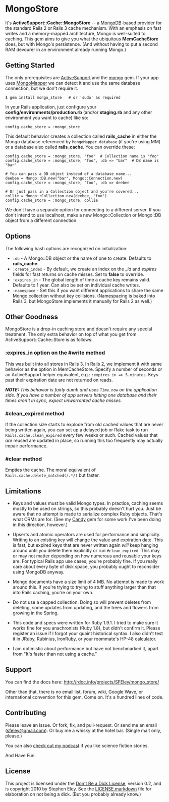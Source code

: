 # MongoStore

It's **ActiveSupport::Cache::MongoStore** -- a [MongoDB](http://mongodb.org)-based provider for the standard Rails 2 or Rails 3 cache mechanism.  With an emphasis on fast writes and a memory-mapped architecture, Mongo is well-suited to caching. This gem aims to give you what the ubiquitous **MemCacheStore** does, but with Mongo's persistence.  (And without having to put a second RAM devourer in an environment already running Mongo.)


## Getting Started

The only prerequisites are [ActiveSupport](http://rubygems.org/gems/activesupport) and the [mongo](http://rubygems.org/gems/mongo) gem.  If your app uses [MongoMapper](htp://rubygems.org/gems/mongo_mapper) we can detect it and use the same database connection, but we don't require it.

    $ gem install mongo_store   # or 'sudo' as required
    
In your Rails application, just configure your **config/environments/production.rb** (and/or **staging.rb** and any other environment you want to cache) like so:

    config.cache_store = :mongo_store
    
This default behavior creates a collection called **rails\_cache** in either the Mongo database referenced by `MongoMapper.database` (if you're using MM) or a database also called **rails\_cache**.  You can override these:

    config.cache_store = :mongo_store, "foo"  # Collection name is "foo"
    config.cache_store = :mongo_store, "foo", :db => "bar"  # DB name is "bar"
    
    # You can pass a DB object instead of a database name...
    deebee = Mongo::DB.new("bar", Mongo::Connection.new)
    config.cache_store = :mongo_store, "foo", :db => deebee
    
    # Or just pass in a Collection object and you're covered...
    collie = Mongo::Collection.new(deebee, "foo")
    config.cache_store = :mongo_store, collie
    
We don't have a separate option for connecting to a different server.  If you don't intend to use localhost, make a new Mongo::Collection or Mongo::DB object from a different connection.
    
## Options

The following hash options are recognized on initialization:

* `:db` - A Mongo::DB object or the name of one to create. Defaults to **rails_cache**.
* `:create_index` - By default, we create an index on the *_id* and *expires* fields for fast returns on cache misses. Set to **false** to override.
* `:expires_in` - The global length of time a cache key remains valid. Defaults to 1 year. Can also be set on individual cache writes.
* `:namespace` - Set this if you want different applications to share the same Mongo collection without key collisions. (Namespacing is baked into Rails 3, but MongoStore implements it manually for Rails 2 as well.)

## Other Goodness

MongoStore is a drop-in caching store and doesn't require any special treatment. The only extra behavior on top of what you get from ActiveSupport::Cache::Store is as follows:

### :expires_in option on the #write method
This was built into all stores in Rails 3. In Rails 2, we implement it with same behavior as the option in MemCacheStore. Specify a number of seconds or an ActiveSupport helper equivalent, e.g.: `:expires_in => 5.minutes`.  Keys past their expiration date are not returned on reads.

_**NOTE:** This behavior is fairly dumb and uses `Time.now` on the application side.  If you have a number of app servers hitting one database and their times aren't in sync, expect unwarranted cache misses._

### #clean_expired method
If the collection size starts to explode from old cached values that are never being written again, you can set up a delayed job or Rake task to run `Rails.cache.clean_expired` every few weeks or such.  Cached values that _are_ reused are updated in place, so running this too frequently may actually impair performance.

### #clear method
Empties the cache. The moral equivalent of `Rails.cache.delete_matched(/.*/)` but faster.

## Limitations

* Keys and values must be valid Mongo types. In practice, caching seems mostly to be used on strings, so this probably doesn't hurt you. Just be aware that no attempt is made to serialize complex Ruby objects. That's what ORMs are for. (See my [Candy](http://rubygems.org/gems/candy) gem for some work I've been doing in this direction, however.)

* Upserts and atomic operators are used for performance and simplicity. Writing to an existing key will change the value and expiration date. This is fast, but expired keys that are never written again _will_ keep hanging around until you delete them explicitly or run `#clean_expired`. This may or may not matter depending on how numerous and reusable your keys are. For typical Rails app use cases, you're probably fine. If you really care about every byte of disk space, you probably ought to reconsider using MongoDB anyway.

* Mongo documents have a size limit of 4 MB. No attempt is made to work around this. If you're trying to trying to stuff anything larger than that into Rails caching, you're on your own.

* Do not use a capped collection. Doing so will prevent deletes from deleting, some updates from updating, and the trees and flowers from growing in the Spring.

* This code and specs were written for Ruby 1.9.1.  I tried to make sure it works fine for you anachronists (Ruby 1.8), but didn't confirm it. Please register an issue if I forgot your quaint historical syntax. I also didn't test it in JRuby, Rubinius, IronRuby, or your roommate's HP-48 calculator. 

* I am optimistic about performance but have not benchmarked it, apart from  "It's faster than not using a cache."

## Support

You can find the docs here: 
http://rdoc.info/projects/SFEley/mongo_store/

Other than that, there is no email list, forum, wiki, Google Wave, or international convention for this gem. Come on. It's a hundred lines of code.

## Contributing

Please leave an issue. Or fork, fix, and pull-request. Or send me an email (sfeley@gmail.com). Or buy me a whisky at the hotel bar. (Single malt only, please.)

You can also [check out my podcast](http://escapepod.org) if you like science fiction stories.

And Have Fun.

## License

This project is licensed under the [Don't Be a Dick License](http://dbad-license.org), version 0.2, and is copyright
2010 by Stephen Eley. See the [LICENSE.markdown](http://github.com/SFEley/mongo_store/blob/master/LICENSE.markdown)
file for elaboration on not being a dick. (But you probably already know.)

